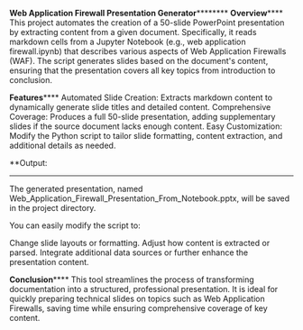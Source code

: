**Web Application Firewall Presentation Generator**********
**Overview******
This project automates the creation of a 50-slide PowerPoint presentation by extracting content from a given document. Specifically, it reads markdown cells from a Jupyter Notebook (e.g., web application firewall.ipynb) that describes various aspects of Web Application Firewalls (WAF). The script generates slides based on the document's content, ensuring that the presentation covers all key topics from introduction to conclusion.

**Features******
Automated Slide Creation: Extracts markdown content to dynamically generate slide titles and detailed content.
Comprehensive Coverage: Produces a full 50-slide presentation, adding supplementary slides if the source document lacks enough content.
Easy Customization: Modify the Python script to tailor slide formatting, content extraction, and additional details as needed.

**Output:
******
The generated presentation, named Web_Application_Firewall_Presentation_From_Notebook.pptx, will be saved in the project directory.

You can easily modify the script to:

Change slide layouts or formatting.
Adjust how content is extracted or parsed.
Integrate additional data sources or further enhance the presentation content.

**Conclusion******
This tool streamlines the process of transforming documentation into a structured, professional presentation. It is ideal for quickly preparing technical slides on topics such as Web Application Firewalls, saving time while ensuring comprehensive coverage of key content.
